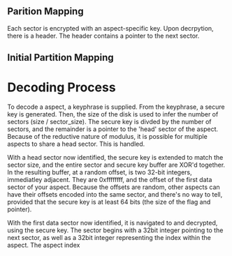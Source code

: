 

## Parition Mapping
Each sector is encrypted with an aspect-specific key. Upon decrpytion, there is
a header. The header contains a pointer to the next sector.

## Initial Partition Mapping

# Decoding Process
To decode a aspect, a keyphrase is supplied. From the keyphrase, a secure key is
generated. Then, the size of the disk is used to infer the number of sectors
(size / sector_size). The secure key is divded by the number of sectors, and the
remainder is a pointer to the 'head' sector of the aspect. Because of the
reductive nature of modulus, it is possible for multiple aspects to share a head
sector. This is handled.

With a head sector now identified, the secure key is extended to match the
sector size, and the entire sector and secure key buffer are XOR'd together. In
the resulting buffer, at a random offset, is two 32-bit integers, immediatley
adjacent. They are 0xffffffff, and the offset of the first data sector of your
aspect. Because the offsets are random, other aspects can have their offsets
encoded into the same sector, and there's no way to tell, provided that the
secure key is at least 64 bits (the size of the flag and pointer).

With the first data sector now identified, it is navigated to and decrypted,
using the secure key. The sector begins with a 32bit integer pointing to the
next sector, as well as a 32bit integer representing the index within the
aspect. The aspect index
